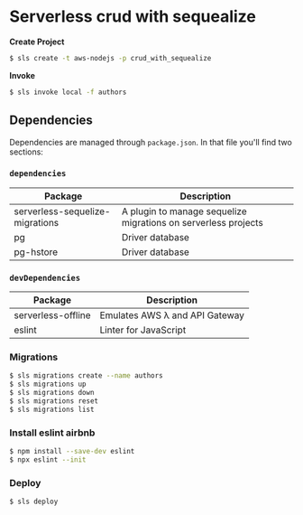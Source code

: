 # Serverless crud with sequealize

**Create Project**

```sh
$ sls create -t aws-nodejs -p crud_with_sequealize
```

**Invoke**
```sh
$ sls invoke local -f authors
```

## Dependencies
Dependencies are managed through `package.json`.
In that file you'll find two sections:

### `dependencies`

| Package                         | Description                                                           |
| ------------------------------- | --------------------------------------------------------------------- |
| serverless-sequelize-migrations | A plugin to manage sequelize migrations on serverless projects        |
| pg                              | Driver database                                                       |
| pg-hstore                       | Driver database                                                       |

### `devDependencies`

| Package                         | Description                                                            |
| ------------------------------- | ---------------------------------------------------------------------- |
| serverless-offline              | Emulates AWS λ and API Gateway                                         |
| eslint                          | Linter for JavaScript                                                  |

### Migrations
```sh
$ sls migrations create --name authors
$ sls migrations up
$ sls migrations down
$ sls migrations reset
$ sls migrations list
```

### Install eslint airbnb

```sh
$ npm install --save-dev eslint
$ npx eslint --init
```

### Deploy
```sh
$ sls deploy
```



